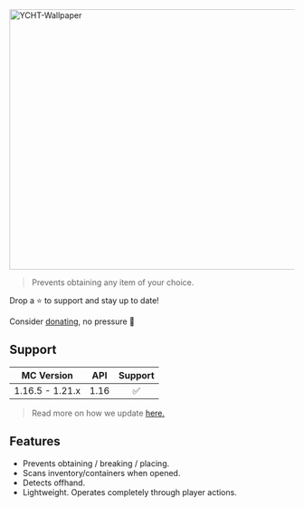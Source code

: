 <img width="1280" height="460" alt="YCHT-Wallpaper" src="https://github.com/user-attachments/assets/6cc999eb-897e-4ba5-8681-21b8684d8065" />



> Prevents obtaining any item of your choice.

Drop a ⭐ to support and stay up to date!

Consider [donating](https://ko-fi.com/jammerz), no pressure 🩷

## Support
| MC Version    | API  | Support |
| :---------:   | :-:  | :-----: |
| 1.16.5 - 1.21.x | 1.16 |  ✅ |
> Read more on how we update [here.](https://github.com/eh-K/Spigoty/blob/main/API/Codebase%20Unification.md)

## Features
- Prevents obtaining / breaking / placing.
- Scans inventory/containers when opened.
- Detects offhand.
- Lightweight. Operates completely through player actions.
